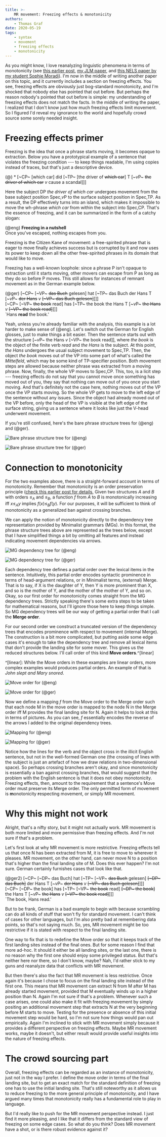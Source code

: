 ```yaml
---
title: >-
    MR movement: Freezing effects & monotonicity
authors:
    - Thomas Graf
date: 2020-05-19
tags:
    - syntax
    - movement
    - freezing effects
    - monotonicity
---
```


<!-- START_SUMMARY_BLOCK -->
As you might know, I love reanalyzing linguistic phenomena in terms of monotonicity
(see
[this earlier post]({filename}2019-05-31_graf_number-monotonicity.md),
[my JLM paper](http://dx.doi.org/10.15398/jlm.v7i2.211), and
[this NELS paper by my student Sophie Moradi](https://github.com/somoradi/somoradi/blob/master/nels49_Moradi.pdf)).
I'm now in the middle of writing another paper on this topic, and it currently includes a section on freezing effects.
You see, freezing effects are obviously just bog-standard monotonicity, and I'm shocked that nobody else has pointed that out before.
But perhaps the reason nobody's pointed that out before is simple: my understanding of freezing effects does not match the facts.
In the middle of writing the paper, I realized that I don't know just how much freezing effects limit movement.
So I figured I'd reveal my ignorance to the world and hopefully crowd source some sorely needed insight.
<!-- END_SUMMARY_BLOCK -->


# Freezing effects primer

Freezing is the idea that once a phrase starts moving, it becomes opaque to extraction.
Below you have a prototypical example of a sentence that violates the freezing condition --- to keep things readable, I'm using copies instead of traces, but that's just a descriptive device.

(@) \* [~CP~ [which car] did [~TP~ [the driver of ~~which car~~] T [~*v*P~ ~~the driver of which car~~ *v* cause a scandal]]]

Here the subject DP *the driver of which car* undergoes movement from the base subject position Spec,*v*P to the surface subject position in Spec,TP.
As a result, the DP effectively turns into an island, which makes it impossible to move the wh-phrase *which car* from within the subject into Spec,CP.
That's the essence of freezing, and it can be summarized in the form of a catchy slogan:

(@eng) **Freezing in a nutshell**  
    Once you've escaped, nothing escapes from you.

Freezing is the Citizen Kane of movement: a free-spirited phrase that is eager to move finally achieves success but is corrupted by it and now uses its power to keep down all the other free-spirited phrases in its domain that would like to move.

Freezing has a well-known loophole: since a phrase P isn't opaque to extraction until it starts moving, other movers can escape from P as long as they do so before P moves.
This still allows for instances of remnant movement as in the German example below.

(@ger) [~CP~ [~VP~ ~~das Buch~~ gelesen] hat [~TP~ das Buch der Hans T [~*v*P~ ~~der Hans~~ *v* ~~[~VP~ das Buch gelesen]~~]]]  
    [~CP~ [~VP~ ~~the book~~ read] has [~TP~ the book the Hans T [~*v*P~ ~~the Hans~~ *v* ~~[~VP~ the book read]~~]]]  
    `Hans **read** the book.'

Yeah, unless you're already familiar with the analysis, this example is a lot harder to make sense of (@eng).
Let's switch out the German for English glosses, just to make things a bit easier.
Then the sentence starts out with the structure [~*v*P~ the Hans *v* [~VP~ the book read]], where *the book* is the object of the finite verb *read* and *the Hans* is the subject.
At this point, *the Hans* undergoes the usual subject movement to Spec,TP.
Then, the object *the book* moves out of the VP into some part of what's called the *Mittelfeld*, which may be some kind of TP-specifier position.
Both movement steps are allowed because neither phrase was extracted from a moving phrase.
Now, finally, the whole VP moves to Spec,CP.
This, too, is a licit step --- freezing effects do not say that you cannot move once something has moved out of you, they say that nothing can move out of you once you start moving.
And that's definitely not the case here, nothing moves out of the VP once the VP starts moving.
So the whole VP gets to move to the left edge of the sentence without any issues.
Since the object had already moved out of the VP before, only the head of the VP is visible at the left edge of the surface string, giving us a sentence where it looks like just the V-head underwent movement.

If you're still confused, here's the bare phrase structure trees for (@eng) and (@ger).

![Bare phrase structure tree for (@eng)]({static}/img/thomas/monotonicity_freezing/bpstree_eng.svg)

![Bare phrase structure tree for (@ger)]({static}/img/thomas/monotonicity_freezing/bpstree_ger.svg)


# Connection to monotonicity

For the two examples above, there is a straight-forward account in terms of monotonicity.
Remember that monotonicity is an order preservation principle ([check this earlier post for details]({filename}2019-05-31_graf_number-monotonicity.md),
Given two structures $A$ and $B$ with orders $\leq_A$ and $\leq_B$, a function $f$ from $A$ to $B$ is monotonically increasing iff $x \leq_A y$ implies $f(x) \leq_B f(y)$.
For our purposes, it will be sufficient to think of monotonicity as a generalized ban against crossing branches.

We can apply the notion of monotonicity directly to the dependency tree representation provided by Minimalist grammars (MGs).
In this format, the phrase structure trees above are represented as the trees below, except that I have simplified things a bit by omitting all features and instead indicating movement dependencies via arrows.

![MG dependency tree for (@eng)]({static}/img/thomas/monotonicity_freezing/deptree_eng.svg)

![MG dependency tree for (@ger)]({static}/img/thomas/monotonicity_freezing/deptree_ger.svg)

Each dependency tree defines a partial order over the lexical items in the sentence.
Intuitively, this partial order encodes syntactic prominence in terms of head-argument relations, or in Minimalist terms, (external) Merge.
That is to say, if X is the daughter of Y, then Y is more prominent than X, and so is the mother of Y, and the mother of the mother of Y, and so on.
Okay, so our first order for monotonicity comes straight from the MG dependency trees.
Strictly speaking there's some extra steps to be taken for mathematical reasons, but I'll ignore those here to keep things simple.
So MG dependency trees will be our way of getting a partial order that I call the **Merge order**.

For our second order we construct a truncated version of the dependency trees that encodes prominence with respect to movement (internal Merge).
The construction is a bit more complicated, but putting aside some edge cases it's enough to take the dependency tree and remove all lexical items that don't provide the landing site for some mover.
This gives us the reduced structures below.
I'll call order of this kind **Move orders**.^[linear]

^[linear]: While the Move orders in these examples are linear orders, more complex examples would produces partial orders.
An example of that is *John slept and Mary snored*.

![Move order for (@eng)]({static}/img/thomas/monotonicity_freezing/movetree_eng.svg)

![Move order for (@ger)]({static}/img/thomas/monotonicity_freezing/movetree_ger.svg)

Now we define a mapping *f* from the Move order to the Merge order such that each node M in the move order is mapped to the node N in the Merge order iff M provides the final landing site for N.
Again it helps to look at this in terms of pictures.
As you can see, *f* essentially encodes the reverse of the arrows I added to the original dependency trees.

![Mapping for (@eng)]({static}/img/thomas/monotonicity_freezing/mapping_eng.svg)

![Mapping for (@ger)]({static}/img/thomas/monotonicity_freezing/mapping_ger.svg)

Notice how the lines for the verb and the object cross in the illicit English sentence, but not in the well-formed German one (the crossing of lines with the subject is just an artefact of how we draw relations in two-dimensional space).
So perhaps crossing branches aren't okay, and since monotonicity is essentially a ban against crossing branches, that would suggest that the problem with the English sentence is that it does not obey monotonicity.
Freezing effects, then, amount to the requirement that a sentence's Move order must preserve its Merge order.
The only permitted form of movement is **m**onotonicity **r**especting movement, or simply MR movement.


# Why this might not work

Alright, that's a nifty story, but it might not actually work.
MR movement is both more limited and more permissive than freezing effects.
And I'm not sure if that's a problem.

Let's first look at why MR movement is more restrictive.
Freezing effects tell us that once N has been extracted from M, it is free to move to wherever it pleases.
MR movement, on the other hand, can never move N to a position that's higher than the final landing site of M.
Does this ever happen?
I'm not sure.
German certainly furnishes cases that look like that.

(@ger2) [~CP~ [~DP~ das Buch] hat [~TP~ [~VP~ ~~das Buch~~ gelesen] ~~[~DP~ das Buch]~~ der Hans T [~*v*P~ ~~der Hans~~ *v* ~~[~VP~ das Buch gelesen]~~]]]  
        [~CP~ [~DP~ the book] has [~TP~ [~VP~ ~~the book~~ read] ~~[~DP~ the book]~~ the Hans T [~*v*P~ ~~the Hans~~ *v* ~~[~VP~ the book read]~~]]]  
        `The book, Hans read.'

But to be frank, German is a bad example to begin with because scrambling can do all kinds of stuff that won't fly for standard movement.
I can't think of cases for other languages, but I'm also pretty bad at remembering data points, so that's not saying much.
So, yes, MR movement might be too restrictive if it is stated with respect to the final landing site.

One way to fix that is to redefine the Move order so that it keeps track of the first landing sites instead of the final ones.
But for some reason I find that more ad-hoc.
It should it either be all landing sites, or the last one, there is no reason why the first one should enjoy some privileged status.
But that's neither here nor there, so I don't know, maybe?
Nah, I'd rather stick to my guns and reanalyze data that conflicts with MR movement.

But then there's also the fact that MR movement is less restrictive.
Once again it's because I chose to focus on the final landing site instead of the first one.
This means that MR movement can extract N from M after M has already started movement, provided that M eventually winds up in a higher position than N.
Again I'm not sure if that's a problem.
Whenever such a case arises, one could also make it fit with freezing movement by simply positing an additional movement step that extracts N at the very beginning before M starts to move.
Testing for the presence or absence of this initial movement step would be hard, so I'm not sure how things would pan out empirically.
Again I'm inclined to stick with MR movement simply because it provides a different perspective on freezing effects.
Maybe MR movement works, maybe it doesn't, but either result would provide useful insights into the nature of freezing effects.


# The crowd sourcing part

Overall, freezing effects can be regarded as an instance of monotonicity, just not in the way I prefer.
I define the move order in terms of the final landing site, but to get an exact match for the standard definition of freezing one has to use the initial landing site.
That's still noteworthy as it allows us to reduce freezing to the more general principle of monotonicity, and I have argued many times that monotonicity really has a fundamental role to play in language.

But I'd really like to push for the MR movement perspective instead.
I just find it more pleasing, and I like that it differs from the standard view of freezing on some edge cases.
So what do you think?
Does MR movement have a shot, or is there robust evidence against it?
